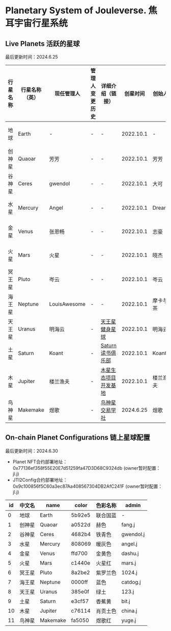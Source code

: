 # Planetary System of Jouleverse. 焦耳宇宙行星系统

## Live Planets 活跃的星球

最后更新时间：2024.6.25

**行星名称** | **行星名称（英）** | **现任管理人** | **管理人变更历史** | **详细介绍（链接）** | **创星时间** | **创始人** | **创立背书人** | **备注**
-|-|-|-|-|-|-|-|-
地球 | Earth | - | - | - | 2022.10.1 | - | - | 母星球
创神星 | Quaoar | 芳芳 | - | - | 2022.10.1 | 芳芳 | - | 原1组
谷神星 | Ceres | gwendol | - | - | 2022.10.1 | 大可 | - | 原2组 
水星 | Mercury | Angel | - | - | 2022.10.1 | Dream | - | 原3组 
金星 | Venus | 张恩畅 | - | - | 2022.10.1 | 志豪 | - | 原4组
火星 | Mars | 火星 | - | - | 2022.10.1 | 晓杰 | - | 原5组
冥王星 | Pluto | 岑云 | - | - | 2022.10.1 | 岑云 | - | 原6组 
海王星 | Neptune | LouisAwesome | - | - | 2022.10.1 | 摩卡与茶 | - | 原7组 
天王星 | Uranus | 明海云 | - | [天王星健身星球](Uranus.md) | 2022.10.1 | 明海云 | - | 原8组
土星 | Saturn | Koant | - | [Saturn读书俱乐部](Saturn.md) | 2022.10.1 | Koant | - | 原9组
木星 | Jupiter | 楼兰渔夫 | - | [木星生态项目开发基地](Jupiter.md) | 2022.10.1 | 楼兰渔夫 | - | 原10组 
鸟神星 | Makemake | 煜歌 | - | [鸟神星交易学社](Makemake.md) | 2024.6.25 | 煜歌 | 楼兰渔夫, Koant | - 

## On-chain Planet Configurations 链上星球配置

最后更新时间：2024.6.30

- Planet NFT合约部署地址：0x77136ef358f55E20E7d51259fa47D3D68C9324db (owner暂时配置：jl.j)
- JTI2Config合约部署地址：0x9c100856f5C60a3ec87Aa408567304DB2AfC241F (owner暂时配置：jl.j)

 **id** | **中文名** | **name** | **color** | **色彩名称** | **admin**
-|-|-|-|-|-
 0 | 地球 | Earth | 5b92e5 | 联合国蓝 | -
 1 | 创神星 | Quaoar | a0522d | 赫色 | fang.j
 2 | 谷神星 | Ceres | 4682b4 | 铁青色 | gwendol.j 
 3 | 水星 | Mercury | 808069 | 暖灰色 | angel.j 
 4 | 金星 | Venus | ffd700 | 金黄色 | dashu.j
 5 | 火星 | Mars | c1440e | 火星红 | mars.j 
 6 | 冥王星 | Pluto | 8a2be2 | 紫罗兰色 | 1024.j
 7 | 海王星 | Neptune | 0000ff | 蓝色 | catdog.j
 8 | 天王星 | Uranus | 385e0f | 绿土 | 123.j
 9 | 土星 | Saturn | e3cf57 | 香蕉黄 | bit.j 
 10 | 木星 | Jupiter | c76114 | 肖贡土色 | china.j 
 11 | 鸟神星 | Makemake | fa5050 | 煜歌红 | yuge.j
